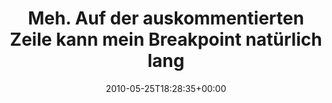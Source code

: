 ---
retweeted: false
source: <a href="http://twitter.com" rel="nofollow">Twitter Web Client</a>
entities:
  hashtags: []
  symbols: []
  user_mentions: []
  urls: []
display_text_range:
- '0'
- '107'
favorite_count: '1'
id_str: '14709902392'
truncated: false
retweet_count: '0'
id: '14709902392'
created_at: Tue May 25 18:28:35 +0000 2010
favorited: false
full_text: Meh. Auf der auskommentierten Zeile kann mein Breakpoint natürlich lange
  auf seinen großen Auftritt warten…
lang: de
tags:
- pesos/twitter
date: '2010-05-25T18:28:35+00:00'
src: https://twitter.com/bascht/status/14709902392
original_url: https://twitter.com/bascht/status/14709902392
type: twitter_tweet
text: Meh. Auf der auskommentierten Zeile kann mein Breakpoint natürlich lange auf
  seinen großen Auftritt warten…
title: Meh. Auf der auskommentierten Zeile kann mein Breakpoint natürlich lang

---